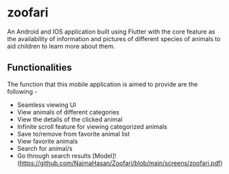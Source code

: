 # zoofari

An Android and IOS application built using Flutter with the core feature as the availability of information and pictures of different species of animals to aid children to learn more about them.

## Functionalities

The function that this mobile application is aimed to provide are the following -
- Seamless viewing UI
- View animals of different categories
- View the details of the clicked animal
- Infinite scroll feature for viewing categorized animals
- Save to/remove from favorite animal list 
- View favorite animals
- Search for animal/s
- Go through search results
 [Model]!(https://github.com/NaimaHasan/Zoofari/blob/main/screens/zoofari.pdf)
